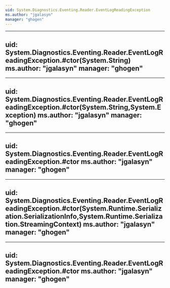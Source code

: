 ```yaml
---
uid: System.Diagnostics.Eventing.Reader.EventLogReadingException
ms.author: "jgalasyn"
manager: "ghogen"
---
```


---
uid: System.Diagnostics.Eventing.Reader.EventLogReadingException.#ctor(System.String)
ms.author: "jgalasyn"
manager: "ghogen"
---

---
uid: System.Diagnostics.Eventing.Reader.EventLogReadingException.#ctor(System.String,System.Exception)
ms.author: "jgalasyn"
manager: "ghogen"
---

---
uid: System.Diagnostics.Eventing.Reader.EventLogReadingException.#ctor
ms.author: "jgalasyn"
manager: "ghogen"
---

---
uid: System.Diagnostics.Eventing.Reader.EventLogReadingException.#ctor(System.Runtime.Serialization.SerializationInfo,System.Runtime.Serialization.StreamingContext)
ms.author: "jgalasyn"
manager: "ghogen"
---

---
uid: System.Diagnostics.Eventing.Reader.EventLogReadingException.#ctor
ms.author: "jgalasyn"
manager: "ghogen"
---
